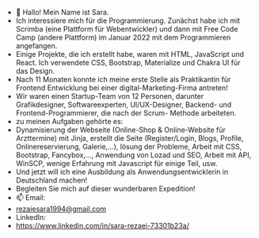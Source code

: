 - 👋 Hallo! Mein Name ist Sara.
-  Ich interessiere mich für die Programmierung. Zunächst habe ich mit Scrimba (eine Plattform für Webentwickler) und dann mit Free Code Camp (andere Plattform) im Januar 2022 mit dem Programmieren angefangen.
-  Einige Projekte, die ich erstellt habe, waren mit HTML, JavaScript und React. Ich verwendete CSS, Bootstrap, Materialize und Chakra UI für das Design.
-  Nach 11 Monaten konnte ich meine erste Stelle als Praktikantin für Frontend Entwicklung bei einer digital-Marketing-Firma antreten!
-  Wir waren einen Startup-Team von 12 Personen, darunter Grafikdesigner, Softwareexperten, UI/UX-Designer, Backend- und Frontend-Programmierer, die nach der Scrum-  	    Methode arbeiteten. 
-  zu meinen Aufgaben gehörte es:  
-  Dynamisierung der Webseite (Online-Shop & Online-Website für Arzttermine) mit Jinja, erstellt die Seite (Register/Login, Blogs, Profile, Onlinereservierung, Galerie,...), lösung der Probleme, Arbeit mit CSS, Bootstrap, Fancybox,..., Anwendung von Lozad und SEO, Arbeit mit API, WinSCP, wenige Erfahrung mit Javascript für einige Teil, usw.
-  Und jetzt will ich eine Ausbildung als Anwendungsentwicklerin in Deutschland machen!
-  Begleiten Sie mich auf dieser wunderbaren Expedition!
- 📫 Email:
- rezaiesara1994@gmail.com
- LinkedIn:
- https://www.linkedin.com/in/sara-rezaei-73301b23a/


